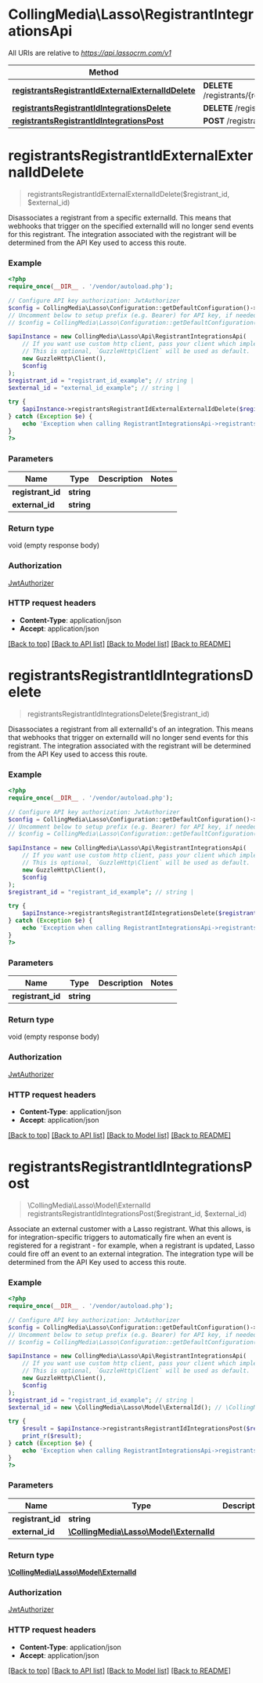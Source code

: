 # CollingMedia\Lasso\RegistrantIntegrationsApi

All URIs are relative to *https://api.lassocrm.com/v1*

Method | HTTP request | Description
------------- | ------------- | -------------
[**registrantsRegistrantIdExternalExternalIdDelete**](RegistrantIntegrationsApi.md#registrantsRegistrantIdExternalExternalIdDelete) | **DELETE** /registrants/{registrantId}/external/{externalId} | 
[**registrantsRegistrantIdIntegrationsDelete**](RegistrantIntegrationsApi.md#registrantsRegistrantIdIntegrationsDelete) | **DELETE** /registrants/{registrantId}/integrations | 
[**registrantsRegistrantIdIntegrationsPost**](RegistrantIntegrationsApi.md#registrantsRegistrantIdIntegrationsPost) | **POST** /registrants/{registrantId}/integrations | 


# **registrantsRegistrantIdExternalExternalIdDelete**
> registrantsRegistrantIdExternalExternalIdDelete($registrant_id, $external_id)



Disassociates a registrant from a specific externalId. This means that webhooks that trigger on the specified externalId will no longer send events for this registrant. The integration associated with the registrant will be determined from the API Key used to access this route.

### Example
```php
<?php
require_once(__DIR__ . '/vendor/autoload.php');

// Configure API key authorization: JwtAuthorizer
$config = CollingMedia\Lasso\Configuration::getDefaultConfiguration()->setApiKey('Authorization', 'YOUR_API_KEY');
// Uncomment below to setup prefix (e.g. Bearer) for API key, if needed
// $config = CollingMedia\Lasso\Configuration::getDefaultConfiguration()->setApiKeyPrefix('Authorization', 'Bearer');

$apiInstance = new CollingMedia\Lasso\Api\RegistrantIntegrationsApi(
    // If you want use custom http client, pass your client which implements `GuzzleHttp\ClientInterface`.
    // This is optional, `GuzzleHttp\Client` will be used as default.
    new GuzzleHttp\Client(),
    $config
);
$registrant_id = "registrant_id_example"; // string | 
$external_id = "external_id_example"; // string | 

try {
    $apiInstance->registrantsRegistrantIdExternalExternalIdDelete($registrant_id, $external_id);
} catch (Exception $e) {
    echo 'Exception when calling RegistrantIntegrationsApi->registrantsRegistrantIdExternalExternalIdDelete: ', $e->getMessage(), PHP_EOL;
}
?>
```

### Parameters

Name | Type | Description  | Notes
------------- | ------------- | ------------- | -------------
 **registrant_id** | **string**|  |
 **external_id** | **string**|  |

### Return type

void (empty response body)

### Authorization

[JwtAuthorizer](../../README.md#JwtAuthorizer)

### HTTP request headers

 - **Content-Type**: application/json
 - **Accept**: application/json

[[Back to top]](#) [[Back to API list]](../../README.md#documentation-for-api-endpoints) [[Back to Model list]](../../README.md#documentation-for-models) [[Back to README]](../../README.md)

# **registrantsRegistrantIdIntegrationsDelete**
> registrantsRegistrantIdIntegrationsDelete($registrant_id)



Disassociates a registrant from all externalId's of an integration. This means that webhooks that trigger on externalId will no longer send events for this registrant. The integration associated with the registrant will be determined from the API Key used to access this route.

### Example
```php
<?php
require_once(__DIR__ . '/vendor/autoload.php');

// Configure API key authorization: JwtAuthorizer
$config = CollingMedia\Lasso\Configuration::getDefaultConfiguration()->setApiKey('Authorization', 'YOUR_API_KEY');
// Uncomment below to setup prefix (e.g. Bearer) for API key, if needed
// $config = CollingMedia\Lasso\Configuration::getDefaultConfiguration()->setApiKeyPrefix('Authorization', 'Bearer');

$apiInstance = new CollingMedia\Lasso\Api\RegistrantIntegrationsApi(
    // If you want use custom http client, pass your client which implements `GuzzleHttp\ClientInterface`.
    // This is optional, `GuzzleHttp\Client` will be used as default.
    new GuzzleHttp\Client(),
    $config
);
$registrant_id = "registrant_id_example"; // string | 

try {
    $apiInstance->registrantsRegistrantIdIntegrationsDelete($registrant_id);
} catch (Exception $e) {
    echo 'Exception when calling RegistrantIntegrationsApi->registrantsRegistrantIdIntegrationsDelete: ', $e->getMessage(), PHP_EOL;
}
?>
```

### Parameters

Name | Type | Description  | Notes
------------- | ------------- | ------------- | -------------
 **registrant_id** | **string**|  |

### Return type

void (empty response body)

### Authorization

[JwtAuthorizer](../../README.md#JwtAuthorizer)

### HTTP request headers

 - **Content-Type**: application/json
 - **Accept**: application/json

[[Back to top]](#) [[Back to API list]](../../README.md#documentation-for-api-endpoints) [[Back to Model list]](../../README.md#documentation-for-models) [[Back to README]](../../README.md)

# **registrantsRegistrantIdIntegrationsPost**
> \CollingMedia\Lasso\Model\ExternalId registrantsRegistrantIdIntegrationsPost($registrant_id, $external_id)



Associate an external customer with a Lasso registrant. What this allows, is for integration-specific triggers to automatically fire when an event is registered for a registrant - for example, when a registrant is updated, Lasso could fire off an event to an external integration. The integration type will be determined from the API Key used to access this route.

### Example
```php
<?php
require_once(__DIR__ . '/vendor/autoload.php');

// Configure API key authorization: JwtAuthorizer
$config = CollingMedia\Lasso\Configuration::getDefaultConfiguration()->setApiKey('Authorization', 'YOUR_API_KEY');
// Uncomment below to setup prefix (e.g. Bearer) for API key, if needed
// $config = CollingMedia\Lasso\Configuration::getDefaultConfiguration()->setApiKeyPrefix('Authorization', 'Bearer');

$apiInstance = new CollingMedia\Lasso\Api\RegistrantIntegrationsApi(
    // If you want use custom http client, pass your client which implements `GuzzleHttp\ClientInterface`.
    // This is optional, `GuzzleHttp\Client` will be used as default.
    new GuzzleHttp\Client(),
    $config
);
$registrant_id = "registrant_id_example"; // string | 
$external_id = new \CollingMedia\Lasso\Model\ExternalId(); // \CollingMedia\Lasso\Model\ExternalId | 

try {
    $result = $apiInstance->registrantsRegistrantIdIntegrationsPost($registrant_id, $external_id);
    print_r($result);
} catch (Exception $e) {
    echo 'Exception when calling RegistrantIntegrationsApi->registrantsRegistrantIdIntegrationsPost: ', $e->getMessage(), PHP_EOL;
}
?>
```

### Parameters

Name | Type | Description  | Notes
------------- | ------------- | ------------- | -------------
 **registrant_id** | **string**|  |
 **external_id** | [**\CollingMedia\Lasso\Model\ExternalId**](../Model/ExternalId.md)|  |

### Return type

[**\CollingMedia\Lasso\Model\ExternalId**](../Model/ExternalId.md)

### Authorization

[JwtAuthorizer](../../README.md#JwtAuthorizer)

### HTTP request headers

 - **Content-Type**: application/json
 - **Accept**: application/json

[[Back to top]](#) [[Back to API list]](../../README.md#documentation-for-api-endpoints) [[Back to Model list]](../../README.md#documentation-for-models) [[Back to README]](../../README.md)

